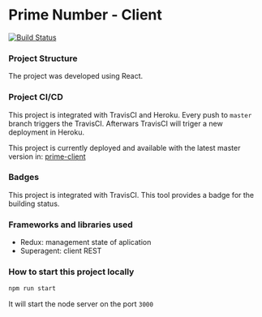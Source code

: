 # Prime Number - Client

[![Build Status](https://travis-ci.org/dianadiasds/prime-client.svg?branch=master)](https://travis-ci.org/dianadiasds/prime-client)
### Project Structure

The project was developed using React.

### Project CI/CD 
This project is integrated with TravisCI and Heroku. Every push to `master` branch triggers the TravisCI. 
Afterwars TravisCI will triger a new deployment in Heroku.

This project is currently deployed and available with the latest master version in: [prime-client](https://prime-client.herokuapp.com)

### Badges
This project is integrated with TravisCI. This tool provides a badge for the building status.
    
### Frameworks and libraries used

- Redux: management state of aplication
- Superagent: client REST 

### How to start this project locally
```sh 
npm run start
```
It will start the node server on the port `3000`

